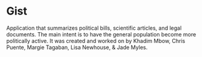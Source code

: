 # Gist
Application that summarizes political bills, scientific articles, and legal documents. The main intent is to have the general population become more politically active. It was created and worked on by Khadim Mbow, Chris Puente, Margie Tagaban, Lisa Newhouse, &amp; Jade Myles.